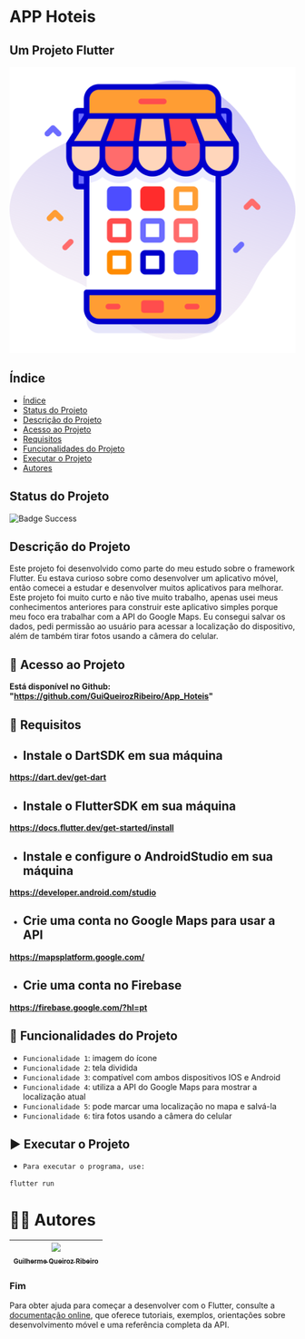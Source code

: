 APP Hoteis
==========
## Um Projeto Flutter

<p float="middle">
  <img src="assets/icons/icon.png"/>
</p>

## Índice

* [Índice](#índice)
* [Status do Projeto](#status-do-projeto)
* [Descrição do Projeto](#descrição-do-projeto)
* [Acesso ao Projeto](#-acesso-ao-projeto)
* [Requisitos](#-requisitos)
* [Funcionalidades do Projeto](#-funcionalidades-do-projeto)
* [Executar o Projeto](#-executar-o-projeto)
* [Autores](#-autores)

## Status do Projeto

![Badge Success](https://img.shields.io/badge/Status-Sucesso-brightgreen?style=for-the-badge)

## Descrição do Projeto

Este projeto foi desenvolvido como parte do meu estudo sobre o framework Flutter. Eu estava curioso sobre como desenvolver um aplicativo móvel, então comecei a estudar e desenvolver muitos aplicativos para melhorar. Este projeto foi muito curto e não tive muito trabalho, apenas usei meus conhecimentos anteriores para construir este aplicativo simples porque meu foco era trabalhar com a API do Google Maps. Eu consegui salvar os dados, pedi permissão ao usuário para acessar a localização do dispositivo, além de também tirar fotos usando a câmera do celular.

## 📁 Acesso ao Projeto

**Está disponível no Github: "https://github.com/GuiQueirozRibeiro/App_Hoteis"**

## 📝 Requisitos

- ## Instale o DartSDK em sua máquina

**https://dart.dev/get-dart**

- ## Instale o FlutterSDK em sua máquina

**https://docs.flutter.dev/get-started/install**
 
- ## Instale e configure o AndroidStudio em sua máquina

**https://developer.android.com/studio**
 
- ## Crie uma conta no Google Maps para usar a API

**https://mapsplatform.google.com/**

- ## Crie uma conta no Firebase

**https://firebase.google.com/?hl=pt**

## 🔨 Funcionalidades do Projeto

- `Funcionalidade 1`: imagem do ícone
- `Funcionalidade 2`: tela dividida
- `Funcionalidade 3`: compatível com ambos dispositivos IOS e Android
- `Funcionalidade 4`: utiliza a API do Google Maps para mostrar a localização atual
- `Funcionalidade 5`: pode marcar uma localização no mapa e salvá-la
- `Funcionalidade 6`: tira fotos usando a câmera do celular

## ▶ Executar o Projeto

- `Para executar o programa, use:`

```console
flutter run
```

# 👨‍💻 Autores

| [<img src="https://avatars.githubusercontent.com/u/70274921?s=400&u=c1688d6fcd13223bfe1093c6d16b3b6b646545fe&v=4" width=115><br><sub>Guilherme Queiroz Ribeiro</sub>](https://github.com/GuiQueirozRibeiro)
| :---: |

### Fim

Para obter ajuda para começar a desenvolver com o Flutter, consulte a
[documentação online](https://docs.flutter.dev/), que oferece tutoriais,
exemplos, orientações sobre desenvolvimento móvel e uma referência completa da API.
